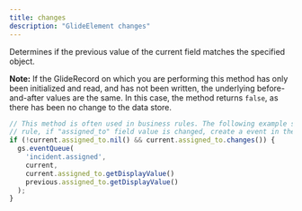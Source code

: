 ```yaml
---
title: changes
description: "GlideElement changes"
---
```

Determines if the previous value of the current field matches the specified object.

**Note:** If the GlideRecord on which you are performing this method has only been initialized
and read, and has not been written, the underlying before-and-after values are the same. In
this case, the method returns `false`, as there has been no change to the data store.

```js
// This method is often used in business rules. The following example shown is from a business
// rule, if "assigned_to" field value is changed, create a event in the EventQueue.
if (!current.assigned_to.nil() && current.assigned_to.changes()) {
  gs.eventQueue(
    'incident.assigned',
    current,
    current.assigned_to.getDisplayValue()
    previous.assigned_to.getDisplayValue()
  );
}
```
